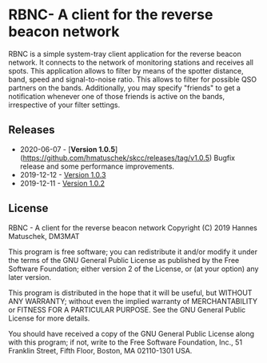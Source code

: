 # RBNC- A client for the reverse beacon network

RBNC is a simple system-tray client application for the reverse beacon network.
It connects to the network of monitoring stations and receives all spots. This
application allows to filter by means of the spotter distance, band, speed and
signal-to-noise ratio. This allows to filter for possible QSO partners on the
bands. Additionally, you may specify "friends" to get a notification whenever
one of those friends is active on the bands, irrespective of your filter
settings.

## Releases
 * 2020-06-07 - [**Version 1.0.5**] (https://github.com/hmatuschek/skcc/releases/tag/v1.0.5) Bugfix release and some performance improvements. 
 * 2019-12-12 - [Version 1.0.3](https://github.com/hmatuschek/skcc/releases/tag/v1.0.3) 
 * 2019-12-11 - [Version 1.0.2](https://github.com/hmatuschek/skcc/releases/tag/v1.0.2)

## License
RBNC - A client for the reverse beacon network
Copyright (C) 2019 Hannes Matuschek, DM3MAT

This program is free software; you can redistribute it and/or modify
it under the terms of the GNU General Public License as published by
the Free Software Foundation; either version 2 of the License, or
(at your option) any later version.

This program is distributed in the hope that it will be useful,
but WITHOUT ANY WARRANTY; without even the implied warranty of
MERCHANTABILITY or FITNESS FOR A PARTICULAR PURPOSE.  See the
GNU General Public License for more details.

You should have received a copy of the GNU General Public License along
with this program; if not, write to the Free Software Foundation, Inc.,
51 Franklin Street, Fifth Floor, Boston, MA 02110-1301 USA.

